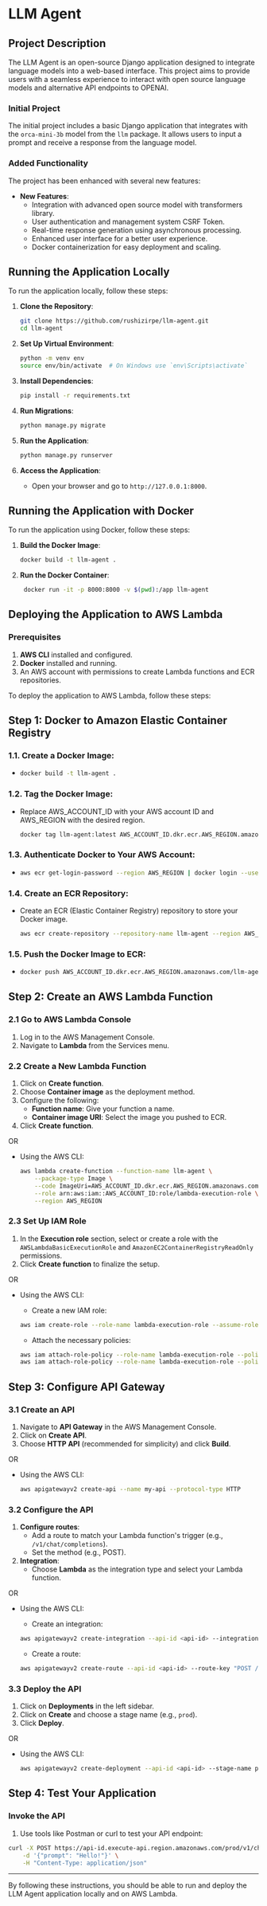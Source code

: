 # LLM Agent

## Project Description

The LLM Agent is an open-source Django application designed to integrate language models into a web-based interface. This project aims to provide users with a seamless experience to interact with open source language models and alternative API endpoints to OPENAI.

### Initial Project

The initial project includes a basic Django application that integrates with the `orca-mini-3b` model from the `llm` package. It allows users to input a prompt and receive a response from the language model.

### Added Functionality

The project has been enhanced with several new features:

- **New Features**: 
  - Integration with advanced open source model with transformers library.
  - User authentication and management system CSRF Token.
  - Real-time response generation using asynchronous processing.
  - Enhanced user interface for a better user experience.
  - Docker containerization for easy deployment and scaling.

## Running the Application Locally

To run the application locally, follow these steps:

1. **Clone the Repository**:
    ```sh
    git clone https://github.com/rushizirpe/llm-agent.git
    cd llm-agent
    ```

2. **Set Up Virtual Environment**:
    ```sh
    python -m venv env
    source env/bin/activate  # On Windows use `env\Scripts\activate`
    ```

3. **Install Dependencies**:
    ```sh
    pip install -r requirements.txt
    ```

4. **Run Migrations**:
    ```sh
    python manage.py migrate
    ```

5. **Run the Application**:
    ```sh
    python manage.py runserver
    ```

6. **Access the Application**:
    - Open your browser and go to `http://127.0.0.1:8000`.

## Running the Application with Docker

To run the application using Docker, follow these steps:

1. **Build the Docker Image**:
    ```sh
    docker build -t llm-agent .
    ```

2. **Run the Docker Container**:
    ```sh
     docker run -it -p 8000:8000 -v $(pwd):/app llm-agent
    ```

## Deploying the Application to AWS Lambda
### Prerequisites

1. **AWS CLI** installed and configured.
2. **Docker** installed and running.
3. An AWS account with permissions to create Lambda functions and ECR repositories.

To deploy the application to AWS Lambda, follow these steps:
## Step 1: Docker to Amazon Elastic Container Registry 
### 1.1. **Create a Docker Image**:
- 
    ```sh
    docker build -t llm-agent .
    ```

### 1.2. **Tag the Docker Image**:
- Replace AWS_ACCOUNT_ID with your AWS account ID and AWS_REGION with the desired region.

    ```sh
    docker tag llm-agent:latest AWS_ACCOUNT_ID.dkr.ecr.AWS_REGION.amazonaws.com/llm-agent:latest
    ```

### 1.3. **Authenticate Docker to Your AWS Account**:
-
    ```sh
    aws ecr get-login-password --region AWS_REGION | docker login --username AWS --password-stdin AWS_ACCOUNT_ID.dkr.ecr.AWS_REGION.amazonaws.com
    ```

### 1.4. **Create an ECR Repository**:
- Create an ECR (Elastic Container Registry) repository to store your Docker image.
    ```sh
    aws ecr create-repository --repository-name llm-agent --region AWS_REGION
    ```

### 1.5. **Push the Docker Image to ECR**:
-
    ```sh
    docker push AWS_ACCOUNT_ID.dkr.ecr.AWS_REGION.amazonaws.com/llm-agent:latest
    ```

## Step 2: Create an AWS Lambda Function

### 2.1 Go to AWS Lambda Console
1. Log in to the AWS Management Console.
2. Navigate to **Lambda** from the Services menu.

### 2.2 Create a New Lambda Function
1. Click on **Create function**.
2. Choose **Container image** as the deployment method.
3. Configure the following:
   - **Function name**: Give your function a name.
   - **Container image URI**: Select the image you pushed to ECR.
4. Click **Create function**.

OR
- Using the AWS CLI:
    ```sh
    aws lambda create-function --function-name llm-agent \
        --package-type Image \
        --code ImageUri=AWS_ACCOUNT_ID.dkr.ecr.AWS_REGION.amazonaws.com/llm-agent:latest \
        --role arn:aws:iam::AWS_ACCOUNT_ID:role/lambda-execution-role \
        --region AWS_REGION
    ```

### 2.3 Set Up IAM Role
1. In the **Execution role** section, select or create a role with the `AWSLambdaBasicExecutionRole` and `AmazonEC2ContainerRegistryReadOnly` permissions.
2. Click **Create function** to finalize the setup.

OR

- Using the AWS CLI:
    - Create a new IAM role:
    
    ```sh
    aws iam create-role --role-name lambda-execution-role --assume-role-policy-document file://trust-policy.json
    ```

    - Attach the necessary policies:

    ```sh
    aws iam attach-role-policy --role-name lambda-execution-role --policy-arn arn:aws:iam::aws:policy/service-role/AWSLambdaBasicExecutionRole
    aws iam attach-role-policy --role-name lambda-execution-role --policy-arn arn:aws:iam::aws
    ```
## Step 3: Configure API Gateway

### 3.1 Create an API
1. Navigate to **API Gateway** in the AWS Management Console.
2. Click on **Create API**.
3. Choose **HTTP API** (recommended for simplicity) and click **Build**.

OR

- Using the AWS CLI:
    ```sh
    aws apigatewayv2 create-api --name my-api --protocol-type HTTP
    ```

### 3.2 Configure the API
1. **Configure routes**:
   - Add a route to match your Lambda function's trigger (e.g., `/v1/chat/completions`).
   - Set the method (e.g., POST).
2. **Integration**:
   - Choose **Lambda** as the integration type and select your Lambda function.

OR
- Using the AWS CLI:

    - Create an integration:

    ```sh
    aws apigatewayv2 create-integration --api-id <api-id> --integration-type AWS_PROXY --integration-uri arn:aws:apigateway:<region>:lambda:path/2015-03-31/functions/arn:aws:lambda:<region>:<account-id>:function:llm-agent/invocations
    ```
    
    - Create a route:
    ```sh
    aws apigatewayv2 create-route --api-id <api-id> --route-key "POST /v1/chat/completions" --target integrations/<integration-id>
    ```

### 3.3 Deploy the API
1. Click on **Deployments** in the left sidebar.
2. Click on **Create** and choose a stage name (e.g., `prod`).
3. Click **Deploy**.

OR
- Using the AWS CLI:
    ```sh
    aws apigatewayv2 create-deployment --api-id <api-id> --stage-name prod
    ```

## Step 4: Test Your Application

### Invoke the API

1. Use tools like Postman or curl to test your API endpoint:
```bash
curl -X POST https://api-id.execute-api.region.amazonaws.com/prod/v1/chat/completions \
    -d '{"prompt": "Hello!"}' \
    -H "Content-Type: application/json"
```
---

By following these instructions, you should be able to run and deploy the LLM Agent application locally and on AWS Lambda. 
